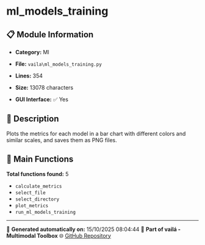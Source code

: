 # ml_models_training

## 📋 Module Information

- **Category:** Ml
- **File:** `vaila\ml_models_training.py`
- **Lines:** 354
- **Size:** 13078 characters


- **GUI Interface:** ✅ Yes

## 📖 Description

Plots the metrics for each model in a bar chart with different colors and similar scales, and saves them as PNG files.

## 🔧 Main Functions

**Total functions found:** 5

- `calculate_metrics`
- `select_file`
- `select_directory`
- `plot_metrics`
- `run_ml_models_training`




---

📅 **Generated automatically on:** 15/10/2025 08:04:44
🔗 **Part of vailá - Multimodal Toolbox**
🌐 [GitHub Repository](https://github.com/vaila-multimodaltoolbox/vaila)
